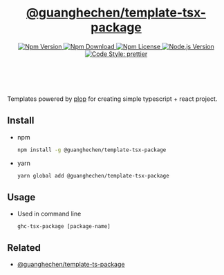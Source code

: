 <header>
  <h1 align="center">
    <a href="https://github.com/guanghechen/node-scaffolds/tree/master/packages/template-tsx-package#readme">@guanghechen/template-tsx-package</a>
  </h1>
  <div align="center">
    <a href="https://www.npmjs.com/package/@guanghechen/template-tsx-package">
      <img
        alt="Npm Version"
        src="https://img.shields.io/npm/v/@guanghechen/template-tsx-package.svg"
      />
    </a>
    <a href="https://www.npmjs.com/package/@guanghechen/template-tsx-package">
      <img
        alt="Npm Download"
        src="https://img.shields.io/npm/dm/@guanghechen/template-tsx-package.svg"
      />
    </a>
    <a href="https://www.npmjs.com/package/@guanghechen/template-tsx-package">
      <img
        alt="Npm License"
        src="https://img.shields.io/npm/l/@guanghechen/template-tsx-package.svg"
      />
    </a>
    <a href="https://github.com/nodejs/node">
      <img
        alt="Node.js Version"
        src="https://img.shields.io/node/v/@guanghechen/template-tsx-package"
      />
    </a>
    <a href="https://github.com/prettier/prettier">
      <img
        alt="Code Style: prettier"
        src="https://img.shields.io/badge/code_style-prettier-ff69b4.svg?style=flat-square"
      />
    </a>
  </div>
</header>
<br/>


Templates powered by [plop][] for creating simple typescript + react project.

## Install

* npm

  ```bash
  npm install -g @guanghechen/template-tsx-package
  ```

* yarn

  ```bash
  yarn global add @guanghechen/template-tsx-package
  ```

## Usage

* Used in command line

  ```shell
  ghc-tsx-package [package-name]
  ```


## Related

* [@guanghechen/template-ts-package][]


[homepage]: https://github.com/guanghechen/node-scaffolds/tree/master/packages/template-tsx-package#readme
[@guanghechen/template-ts-package]: https://www.npmjs.com/package/@guanghechen/template-ts-package
[@guanghechen/template-tsx-package]: https://www.npmjs.com/package/@guanghechen/template-tsx-package
[plop]: https://github.com/plopjs/plop

